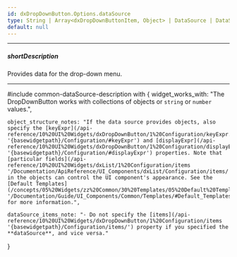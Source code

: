 ```yaml
---
id: dxDropDownButton.Options.dataSource
type: String | Array<dxDropDownButtonItem, Object> | DataSource | DataSource_Options
default: null
---
```

---
##### shortDescription
Provides data for the drop-down menu.

---
#include common-dataSource-description with {
    widget_works_with: "The DropDownButton works with collections of objects or `string` or `number` values.",

    object_structure_notes: "If the data source provides objects, also specify the [keyExpr](/api-reference/10%20UI%20Widgets/dxDropDownButton/1%20Configuration/keyExpr.md '{basewidgetpath}/Configuration/#keyExpr') and [displayExpr](/api-reference/10%20UI%20Widgets/dxDropDownButton/1%20Configuration/displayExpr.md '{basewidgetpath}/Configuration/#displayExpr') properties. Note that [particular fields](/api-reference/10%20UI%20Widgets/dxList/1%20Configuration/items '/Documentation/ApiReference/UI_Components/dxList/Configuration/items/') in the objects can control the UI component's appearance. See the [Default Templates](/concepts/05%20Widgets/zz%20Common/30%20Templates/05%20Default%20Templates.md '/Documentation/Guide/UI_Components/Common/Templates/#Default_Templates') for more information.",

    dataSource_items_note: "- Do not specify the [items](/api-reference/10%20UI%20Widgets/dxDropDownButton/1%20Configuration/items '{basewidgetpath}/Configuration/items/') property if you specified the **dataSource**, and vice versa."
}